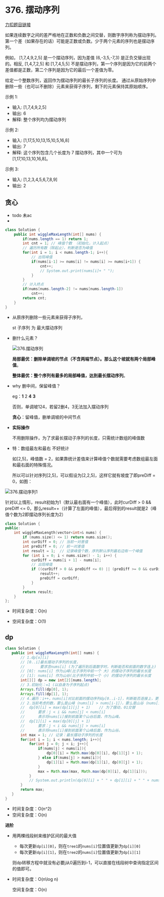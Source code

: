 

# 376. 摆动序列

[力扣题目链接](https://leetcode-cn.com/problems/wiggle-subsequence/)

如果连续数字之间的差严格地在正数和负数之间交替，则数字序列称为摆动序列。第一个差（如果存在的话）可能是正数或负数。少于两个元素的序列也是摆动序列。

例如， [1,7,4,9,2,5] 是一个摆动序列，因为差值 (6,-3,5,-7,3) 是正负交替出现的。相反, [1,4,7,2,5] 和 [1,7,4,5,5] 不是摆动序列，第一个序列是因为它的前两个差值都是正数，第二个序列是因为它的最后一个差值为零。

给定一个整数序列，返回作为摆动序列的最长子序列的长度。 通过从原始序列中删除一些（也可以不删除）元素来获得子序列，剩下的元素保持其原始顺序。

示例 1:
* 输入: [1,7,4,9,2,5]
* 输出: 6
* 解释: 整个序列均为摆动序列 

示例 2:
* 输入: [1,17,5,10,13,15,10,5,16,8]
* 输出: 7
* 解释: 这个序列包含几个长度为 7 摆动序列，其中一个可为[1,17,10,13,10,16,8]。

示例 3:
* 输入: [1,2,3,4,5,6,7,8,9]
* 输出: 2

## 贪心

+ todo 未ac
+ 

```java
class Solution {
    public int wiggleMaxLength(int[] nums) {
        if(nums.length == 1) return 1;
        int cnt = 1; // 峰值个数 （初始化，计入起点）
        // 遍历所有数（除起止），判断是否为峰值
        for(int i = 1; i < nums.length-1; i++){
            // 出现峰值     
            if(nums[i-1] >= nums[i] != nums[i] >= nums[i+1]) {
                cnt++;
                // System.out.print(nums[i]+ " ");
            }
        }
        // 计入终点
        if(nums[nums.length-2] != nums[nums.length-1])
            cnt++;
        return cnt;
    }
} 
```

+ 从原序列删除一些元素来获得子序列，

  st 子序列 为 最大摆动序列

+ 删什么元素？

  ![376.摆动序列](https://img-blog.csdnimg.cn/20201124174327597.png)

  **局部最优：删除单调坡的节点（不含两端节点）。那么这个坡就有两个局部峰值**。

  **整体最优：整个序列有最多的局部峰值，达到最长摆动序列**。

+ why 删中间，保留峰值？

  eg：**1** 2 **4** **3**

  否则，单调坡124，若留2删4，3无法加入摆动序列

  **贪心**：留峰值，删单调坡的中间节点

+ **实际操作**

  不用删除操作，为了求最长摆动子序列的长度，只需统计数组的峰值数

+ 特：数组最左和最右 不好统计

  如[2,5]，峰值数 = 2，如果靠统计差值来计算峰值个数就需要考虑数组最左面和最右面的特殊情况。

  所以可以针对序列[2,5]，可以假设为[2,2,5]，这样它就有坡度了即preDiff = 0，如图：

![376.摆动序列1](https://img-blog.csdnimg.cn/20201124174357612.png)

针对以上情形，result初始为1（默认最右面有一个峰值），此时curDiff > 0 && preDiff <= 0，那么result++（计算了左面的峰值），最后得到的result就是2（峰值个数为2即摆动序列长度为2）



```CPP
class Solution {
public:
    int wiggleMaxLength(vector<int>& nums) {
        if (nums.size() <= 1) return nums.size();
        int curDiff = 0; // 当前一对差值
        int preDiff = 0; // 前一对差值
        int result = 1;  // 记录峰值个数，序列默认序列最右边有一个峰值
        for (int i = 0; i < nums.size() - 1; i++) {
            curDiff = nums[i + 1] - nums[i];
            // 出现峰值
            if ((curDiff > 0 && preDiff <= 0) || (preDiff >= 0 && curDiff < 0)) {
                result++;
                preDiff = curDiff;
            }
        }
        return result;
    }
};
```



+ 时间复杂度：O(n)

* 空间复杂度：O(1)

## dp

 ```java
class Solution {
    public int wiggleMaxLength(int[] nums) {
        // 1.dp[x][i]
        // [0..i]最长摆动子序列的长度，
        //       要求含nums[i] (为了遍历到后面数字时，判断能否和前面的数字连上)
        // [0]: nums[i] 作为山峰(比子序列中前一个 大) 的摆动子序列的最长长度
        // [1]: nums[i] 作为山谷(比子序列中前一个 小) 的摆动子序列的最长长度
        int[][] dp = new int[2][nums.length]; 
        // 3.初始化：=1 (以自身为子序列起点)
        Arrays.fill(dp[0], 1);
        Arrays.fill(dp[1], 1);
        // 4.遍历：i++，nums[i]对比前面的摆动序列dp[0..i-1]，判断能否连接上，更新 dp[i] 最大值
        // 2.当前考虑的数，要么是山峰（nums[i] > nums[i-1]），要么是山谷（nums[i] < nums[i-1]）
        //  dp[0][i] = max(dp[1][j] + 1)    // 为了摆动，01交替
        //      要求：j < i && nums[j] < nums[i]
        //		表示将nums[i]接到前面某个山谷后面，作为山峰。
        //  dp[1][i] = max(dp[0][j] + 1) 
        //      要求：j < i && nums[j] > nums[i]
        // 		表示将nums[i]接到前面某个山峰后面，作为山谷。
        int max = 1; // 记录：最长摆动子序列的长度
        for(int i = 1; i < nums.length; i++){
            for(int j = 0; j < i; j++){
                if(nums[j] < nums[i]){
                    dp[0][i] = Math.max(dp[0][i], dp[1][j] + 1);
                } else if(nums[j] > nums[i]){
                    dp[1][i] = Math.max(dp[1][i], dp[0][j] + 1);
                } 
                max = Math.max(max, Math.max(dp[0][i], dp[1][i]));
            }
            // System.out.println(dp[0][i] + " " + dp[1][i] + " " + nums[i] + " ");
        }
        return max;
    }
}
 ```

* 时间复杂度：O(n^2)
* 空间复杂度：O(n)

**进阶**

+ 用两棵线段树来维护区间的最大值
  + 每次更新`dp[i][0]`，则在`tree1`的`nums[i]`位置值更新为`dp[i][0]`
  + 每次更新`dp[i][1]`，则在`tree2`的`nums[i]`位置值更新为`dp[i][1]`

  则dp转移方程中就没有必要j从0遍历到i-1，可以直接在线段树中查询指定区间的值即可。

+ 时间复杂度：O(n\log n)

  空间复杂度：O(n)
